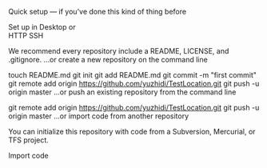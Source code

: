Quick setup — if you've done this kind of thing before

 Set up in Desktop	or	
HTTP
SSH
	
We recommend every repository include a README, LICENSE, and .gitignore.
…or create a new repository on the command line

 touch README.md
git init
git add README.md
git commit -m "first commit"
git remote add origin https://github.com/yuzhidi/TestLocation.git
git push -u origin master
…or push an existing repository from the command line

 git remote add origin https://github.com/yuzhidi/TestLocation.git
git push -u origin master
…or import code from another repository

You can initialize this repository with code from a Subversion, Mercurial, or TFS project.

Import code

